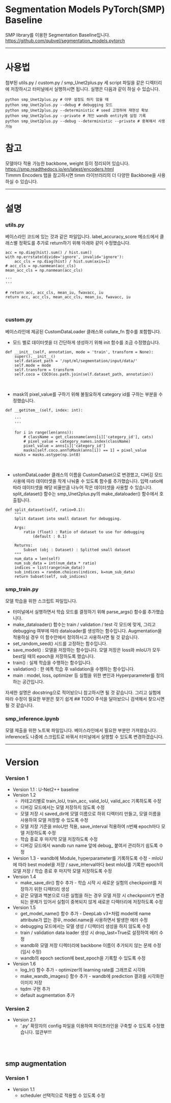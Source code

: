 # Segmentation Models PyTorch(SMP) Baseline
SMP library를 이용한 Segmentation Baseline입니다.<br/>
https://github.com/qubvel/segmentation_models.pytorch

-------
# 사용법
첨부된 utils.py / custom.py / smp_Unet2plus.py 세 script 파일을 같은 디렉터리에 저장하시고 터미널에서 실행하시면 됩니다. 실행은 다음과 같이 하실 수 있습니다.
```
python smp_Unet2plus.py # 아무 설정도 하지 않을 때
python smp_Unet2plus.py --debug # debugging 모드
python smp_Unet2plus.py --deterministic # seed 고정하여 재현성 확보
python smp_Unet2plus.py --private # 개인 wandb entity에 실험 기록
python smp_Unet2plus.py --debug --deterministic --private # 중복해서 사용 가능
```

# 참고
모델마다 적용 가능한 backbone, weight 등이 정리되어 있습니다.<br/>
https://smp.readthedocs.io/en/latest/encoders.html<br/>
Timmm Encoders 탭을 참고하시면 timm 라이브러리의 더 다양한 Backbone을 사용하실 수 있습니다.

-------
# 설명
### utils.py
베이스라인 코드에 있는 것과 같은 파일입니다. label_accuracy_score 메소드에서 클래스별 정확도를 추가로 return하기 위해 아래와 같이 수정했습니다.
```
acc = np.diag(hist).sum() / hist.sum()
with np.errstate(divide='ignore', invalid='ignore'):
    acc_cls = np.diag(hist) / hist.sum(axis=1)
# acc_cls = np.nanmean(acc_cls)
mean_acc_cls = np.nanmean(acc_cls)

'''
'''

# return acc, acc_cls, mean_iu, fwavacc, iu
return acc, acc_cls, mean_acc_cls, mean_iu, fwavacc, iu
```
<br/>

### custom.py
베이스라인에 제공된 CustomDataLoader 클래스와 collate_fn 함수를 포함합니다.

- 모드 별로 데이터셋을 더 간단하게 생성하기 위해 init 함수를 조금 수정했습니다.
```
def __init__(self, annotation, mode = 'train', transform = None):
    super().__init__()
    self.dataset_path = '/opt/ml/segmentation/input/data/'
    self.mode = mode
    self.transform = transform
    self.coco = COCO(os.path.join(self.dataset_path, annotation))
```
<br/>

- mask의 pixel_value를 구하기 위해 불필요하게 category id를 구하는 부분을 수정했습니다.
```
def __getitem__(self, index: int):

	'''
	'''

	for i in range(len(anns)):
	    # className = get_classname(anns[i]['category_id'], cats)
	    # pixel_value = category_names.index(className)
	    pixel_value = anns[i]['category_id']
	    masks[self.coco.annToMask(anns[i]) == 1] = pixel_value
	masks = masks.astype(np.int8)
```
<br/>

- ustomDataLoader 클래스의 이름을 CustomDatset으로 변경했고, 디버깅 모드 사용에 따라 데이터셋을 작게 나눠줄 수 있도록 함수를 추가했습니다.
입력 ratio에 따라 데이터셋을 해당 비율만큼 나누어 작은 데이터셋을 사용할 수 있습니다.
split_dataset() 함수는 smp_Unet2plus.py의 make_dataloader() 함수에서 호출됩니다.
```
def split_dataset(self, ratio=0.1):
    """
    Split dataset into small dataset for debugging.

    Args:
        ratio (float) : Ratio of dataset to use for debugging
            (default : 0.1)

    Returns:
        Subset (obj : Dataset) : Splitted small dataset
    """
    num_data = len(self)
    num_sub_data = int(num_data * ratio)
    indices = list(range(num_data))
    sub_indices = random.choices(indices, k=num_sub_data)
    return Subset(self, sub_indices)
```

### smp_train.py
모델 학습을 위한 스크립트 파일입니다.

- 터미널에서 실행하면서 학습 모드를 결정하기 위해 parse_args() 함수를 추가했습니다.
- make_dataloader() 함수는 train / validation / test 각 모드에 맞게, 그리고 debugging 여부에 따라 dataloader를 생성하는 함수입니다. Augmentation을 적용하실 경우 이 함수안에서 정의하시고 사용하시면 될 것 같습니다.
- set_random_seed() 시드를 고정하는 함수입니다.
- save_model() : 모델을 저장하는 함수입니다. 모델 저장은 loss와 mIoU가 모두 best일 때의 epoch을 저장하도록 했습니다.
- train() : 실제 학습을 수행하는 함수입니다.
- validation() : 한 에폭 학습 후 validation을 수행하는 함수입니다.
- main : model, loss, optimizer 등 실험을 위한 변인과 Hyperparameter를 정의하는 공간입니다.

자세한 설명은 docstring으로 적어놨으니 참고하시면 될 것 같습니다. 그리고 실험에 따라 수정이 필요한 부분은 찾기 쉽게 ## TODO 주석을 달아놨으니 검색해서 찾으시면 될 것 같습니다.

### smp_inference.ipynb
모델 제출을 위한 노트북 파일입니다. 베이스라인에서 필요한 부분만 가져왔습니다.
inference도 나중에 스크립트로 바꿔서 터미널에서 실행할 수 있도록 변경하겠습니다.

-------------
# Version
### Version 1
- Version 1.1 : U-Net2++ baseline
- Version 1.2
	- 카테고리별로 train_IoU, train_acc, valid_IoU, valid_acc 기록하도록 수정
	- 디버깅 모드에서는 모델 저장하지 않도록 수정
	- 모델 저장 시 saved_dir에 모델 이름으로 하위 디렉터리 만들고, 모델 이름을 사용하여 모델 저장할 수 있도록 수정
	- 모델 저장 기준을 mIoU만 적용, save_interval 적용하여 n번째 epoch마다 모델 저장하도록 수정
	- 학습 종료 후 마지막 모델 저장하도록 수정
	- 디버깅 모드에서 wandb run name 앞에 debug_ 붙여서 관리하기 쉽도록 수정
- Version 1.3
    	- wandb에 Module, hyperparameter를 기록하도록 수정
    	- mIoU에 따라 best model을 저장 / save_interval마다 best mIoU를 기록한 epoch의 모델 저장 / 학습 종료 후 마지막 모델 저장하도록 수정
- Version 1.4
	- make_save_dir() 함수 추가 - 학습 시작 시 새로운 실험의 checkpoint를 저장하기 위한 디렉터리 생성
	- 같은 모델과 백본으로 다른 실험을 하는 경우 모델 저장 시 checkpoint가 변경되는 문제가 있어서 실험이 중복되지 않게 새로운 디렉터리에 저장하도록 수정
- Version 1.5
	- get_model_name() 함수 추가 - DeepLab v3+처럼 model에 name attribute가 없는 경우, model.name을 사용하면서 발생한 에러 수정
	- debugging 모드에서는 모델 생성 / 디렉터리 생성을 하지 않도록 수정
	- train / validation data loader 생성 시 drop_last=True로 설정하여 에러 수정
	- wandb와 모델 저장 디렉터리에 backbone 이름이 추가되지 않는 문제 수정 (임시 수정)
	- wandb의 epoch section에 best_epoch을 기록할 수 있도록 수정
- Version 1.6
	- log_lr() 함수 추가 - optimizer의 learning rate를 그래프로 시각화
	- make_wandb_images() 함수 추가 - wandb에 prediction 결과를 시각화한 이미지 저장
	- tqdm 구현 추가
	- default augmentation 추가

### Version 2
- Version 2.1
	- '.py' 확장자의 config 파일을 이용하여 파이프라인을 구축할 수 있도록 수정했습니다. 많관부!!!

<br/><br/>
## smp augmentation
### Version 1
- Version 1.1
	- scheduler 선택적으로 적용할 수 있도록 수정
